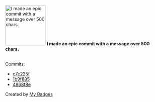 <img src="https://my-badges.github.io/my-badges/epic-commit.png" alt="I made an epic commit with a message over 500 chars." title="I made an epic commit with a message over 500 chars." width="128">
<strong>I made an epic commit with a message over 500 chars.</strong>
<br><br>

Commits:

- <a href="https://github.com/RAHULKRISHNAKR/Spam-Email-Detection-Using-Tensorflow/commit/c7c225f7c2d2b377eab962bfc45845a5a8c67f45">c7c225f</a>
- <a href="https://github.com/keerthanakamal/emotion-based-song-recommendation-system/commit/1b9f885667bb619d609e6053f3afe907c3e6f22e">1b9f885</a>
- <a href="https://github.com/RAHULKRISHNAKR/ecommerce_monorepo/commit/4868f8eb8e737988bf69ff41349dbbe6b3175ed9">4868f8e</a>


Created by <a href="https://github.com/my-badges/my-badges">My Badges</a>